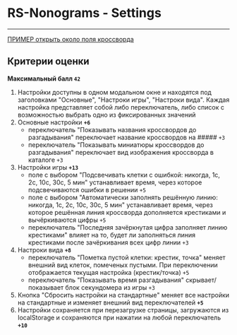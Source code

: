 # RS-Nonograms - Settings

---

[ПРИМЕР открыть около поля кроссворда](https://www.nonograms.ru/nonograms/i/61947)

## Критерии оценки

**Максимальный балл `42`**

1. Настройки доступны в одном модальном окне и находятся под заголовками "Основные", "Настроки игры", "Настроки вида". Каждая настройка представляет собой либо переключатель, либо список с возможностью выбрать одно из фиксированных значений
2. Основные настройки **`+6`**
    - переключатель "Показывать названия кроссвордов до разгадывания" переключает название кроссвордов на ##### `+3`
    - переключатель "Показывать миниатюры кроссвордов до разгадывания" переключает вид изображения кроссворда в каталоге `+3`
3. Настройки игры **`+13`**
    - поле с выбором "Подсвечивать клетки с ошибкой: никогда, 1с, 2с, 10с, 30с, 5 мин" устанавливает время, через которое подсвечиваются ошибки в решении `+5`
    - поле с выбором "Автоматически заполнять решённую линию: никогда, 1с, 2с, 10с, 30с, 5 мин" устанавливает время, через которое решённая линия кроссворда дополняется крестиками и вычёркиваются цифры `+5`
    - переключатель "Последняя зачёркнутая цифра заполняет линию крестиками" влияет на то, будет ли заполняться линия крестиками после зачёркивания всех цифр линии `+3`
4. Настроки вида **`+8`**
    - переключатель "Пометка пустой клетки: крестик, точка" меняет внешний вид клеток, помеченых пустыми. При переключении отображается текущая настройка (крестик/точка) `+5`
    - переключатель "Показывать время разгадывания" скрывает/показывает блок секундомера из игры `+3`
5. Кнопка "Сбросить настройки на стандартные" меняет все настройки на стандартные и изменяет внешний вид переключателей **`+5`**
6. Настройки сохраняется при перезагрузке страницы, загружаются из localStorage и сохраняются при нажатии на любой переключатель **`+10`**
